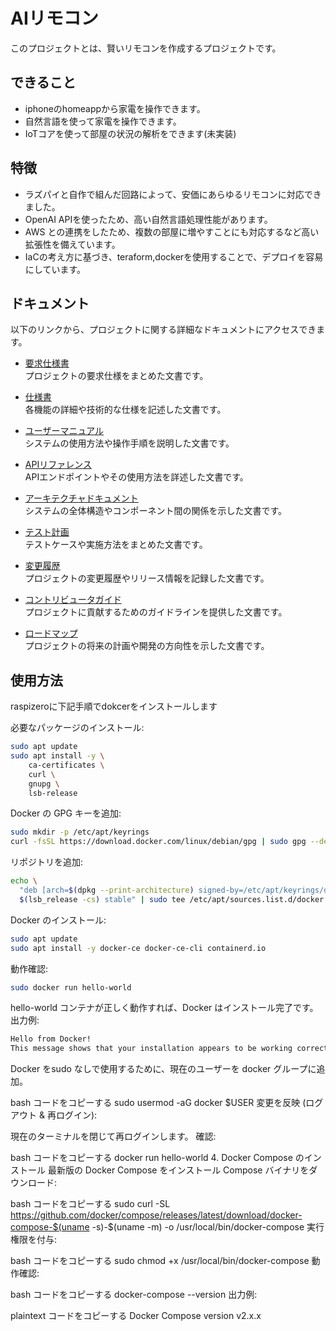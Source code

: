 # AIリモコン
このプロジェクトとは、賢いリモコンを作成するプロジェクトです。

## できること
- iphoneのhomeappから家電を操作できます。
- 自然言語を使って家電を操作できます。
- IoTコアを使って部屋の状況の解析をできます(未実装)

## 特徴
- ラズパイと自作で組んだ回路によって、安価にあらゆるリモコンに対応できました。
- OpenAI APIを使ったため、高い自然言語処理性能があります。
- AWS との連携をしたため、複数の部屋に増やすことにも対応するなど高い拡張性を備えています。
- IaCの考え方に基づき、teraform,dockerを使用することで、デプロイを容易にしています。

## ドキュメント
以下のリンクから、プロジェクトに関する詳細なドキュメントにアクセスできます。

- [要求仕様書](docs/requirements.md)  
  プロジェクトの要求仕様をまとめた文書です。

- [仕様書](docs/specifications.md)  
  各機能の詳細や技術的な仕様を記述した文書です。

- [ユーザーマニュアル](docs/user_manual.md)  
  システムの使用方法や操作手順を説明した文書です。

- [APIリファレンス](docs/api_reference.md)  
  APIエンドポイントやその使用方法を詳述した文書です。

- [アーキテクチャドキュメント](docs/architecture.md)  
  システムの全体構造やコンポーネント間の関係を示した文書です。

- [テスト計画](docs/test_plan.md)  
  テストケースや実施方法をまとめた文書です。

- [変更履歴](docs/changelog.md)  
  プロジェクトの変更履歴やリリース情報を記録した文書です。

- [コントリビュータガイド](docs/contributing.md)  
  プロジェクトに貢献するためのガイドラインを提供した文書です。

- [ロードマップ](docs/roadmap.md)  
  プロジェクトの将来の計画や開発の方向性を示した文書です。

## 使用方法
raspizeroに下記手順でdokcerをインストールします

必要なパッケージのインストール:
~~~bash
sudo apt update
sudo apt install -y \
    ca-certificates \
    curl \
    gnupg \
    lsb-release
~~~

Docker の GPG キーを追加:
~~~bash
sudo mkdir -p /etc/apt/keyrings
curl -fsSL https://download.docker.com/linux/debian/gpg | sudo gpg --dearmor -o /etc/apt/keyrings/docker.gpg
~~~

リポジトリを追加:
~~~bash
echo \
  "deb [arch=$(dpkg --print-architecture) signed-by=/etc/apt/keyrings/docker.gpg] https://download.docker.com/linux/debian \
  $(lsb_release -cs) stable" | sudo tee /etc/apt/sources.list.d/docker.list > /dev/null
~~~

Docker のインストール:
~~~bash
sudo apt update
sudo apt install -y docker-ce docker-ce-cli containerd.io
~~~

動作確認:
~~~bash
sudo docker run hello-world
~~~

hello-world コンテナが正しく動作すれば、Docker はインストール完了です。
出力例:
~~~bash
Hello from Docker!
This message shows that your installation appears to be working correctly.
~~~

Docker をsudo なしで使用するために、現在のユーザーを docker グループに追加。

bash
コードをコピーする
sudo usermod -aG docker $USER
変更を反映 (ログアウト & 再ログイン):

現在のターミナルを閉じて再ログインします。
確認:

bash
コードをコピーする
docker run hello-world
4. Docker Compose のインストール
最新版の Docker Compose をインストール
Compose バイナリをダウンロード:

bash
コードをコピーする
sudo curl -SL https://github.com/docker/compose/releases/latest/download/docker-compose-$(uname -s)-$(uname -m) -o /usr/local/bin/docker-compose
実行権限を付与:

bash
コードをコピーする
sudo chmod +x /usr/local/bin/docker-compose
動作確認:

bash
コードをコピーする
docker-compose --version
出力例:

plaintext
コードをコピーする
Docker Compose version v2.x.x

